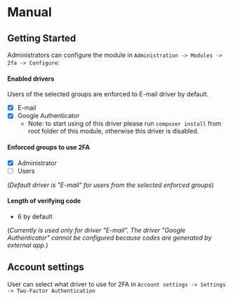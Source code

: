 # Manual

## Getting Started

Administrators can configure the module in `Administration -> Modules -> 2fa -> Configure`:

#### Enabled drivers
Users of the selected groups are enforced to E-mail driver by default.
- [x] E-mail
- [x] Google Authenticator
  - Note: to start using of this driver please run `composer install` from root folder of this module, otherwise this driver is disabled.

#### Enforced groups to use 2FA
- [x] Administrator
- [ ] Users

(_Default driver is "E-mail" for users from the selected enforced groups_)

#### Length of verifying code
- 6 by default

(_Currently is used only for driver "E-mail". The driver "Google Authenticator" cannot be configured because codes are generated by external app._)

## Account settings

User can select what driver to use for 2FA in `Account settings -> Settings -> Two-Factor Authentication`
